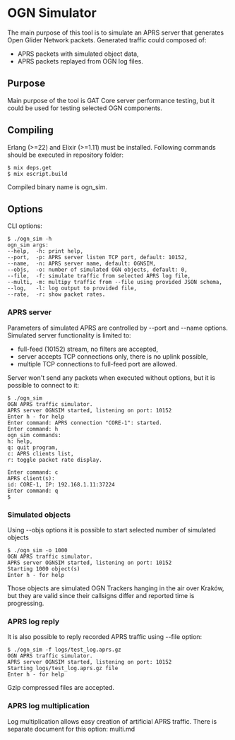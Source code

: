 # OGN Simulator

The main purpose of this tool is to simulate an APRS server that generates Open Glider Network packets.
Generated traffic could composed of:
- APRS packets with simulated object data,
- APRS packets replayed from OGN log files.

## Purpose
Main purpose of the tool is GAT Core server performance testing, but it could be used for testing selected OGN components.

## Compiling
Erlang (>=22) and Elixir (>=1.11) must be installed.
Following commands should be executed in repository folder:

```
$ mix deps.get
$ mix escript.build
```
Compiled binary name is ogn_sim.

## Options

CLI options:

```
$ ./ogn_sim -h
ogn_sim args:
--help,  -h: print help,
--port,  -p: APRS server listen TCP port, default: 10152,
--name,  -n: APRS server name, default: OGNSIM,
--objs,  -o: number of simulated OGN objects, default: 0,
--file,  -f: simulate traffic from selected APRS log file,
--multi, -m: multipy traffic from --file using provided JSON schema,
--log,   -l: log output to provided file,
--rate,  -r: show packet rates.
```

### APRS server
Parameters of simulated APRS are controlled by --port and --name options.
Simulated server functionality is limited to:
* full-feed (10152) stream, no filters are accepted,
* server accepts TCP connections only, there is no uplink possible,
* multiple TCP connections to full-feed port are allowed.

Server won't send any packets when executed without options, but it is possible to connect to it:
```
$ ./ogn_sim 
OGN APRS traffic simulator.
APRS server OGNSIM started, listening on port: 10152
Enter h - for help
Enter command: APRS connection "CORE-1": started.
Enter command: h
ogn_sim commands:
h: help,
q: quit program,
c: APRS clients list,
r: toggle packet rate display.

Enter command: c
APRS client(s):
id: CORE-1, IP: 192.168.1.11:37224
Enter command: q
$
```

### Simulated objects
Using --objs options it is possible to start selected number of simulated objects

```
$ ./ogn_sim -o 1000
OGN APRS traffic simulator.
APRS server OGNSIM started, listening on port: 10152
Starting 1000 object(s)
Enter h - for help
```
Those objects are simulated OGN Trackers hanging in the air over Kraków, but they are valid since their callsigns differ and reported time is progressing.

### APRS log reply
It is also possible to reply recorded APRS traffic using --file option:

```
$ ./ogn_sim -f logs/test_log.aprs.gz 
OGN APRS traffic simulator.
APRS server OGNSIM started, listening on port: 10152
Starting logs/test_log.aprs.gz file
Enter h - for help
```

Gzip compressed files are accepted.

### APRS log multiplication
Log multiplication allows easy creation of artificial APRS traffic.
There is separate document for this option: multi.md
